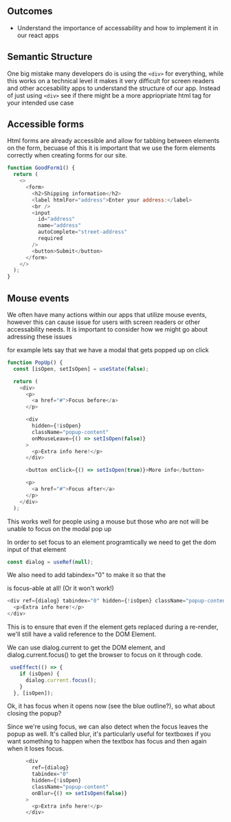 ## Outcomes
- Understand the importance of accessability and how to implement it in our react apps

## Semantic Structure 
One big mistake many developers do is using the `<div>` for everything, while this works on a technical level it makes it very difficult for screen readers and other accesability apps to understand the structure of our app. Instead of just using `<div>` see if there might be a more appriopriate html tag for your intended use case

## Accessible forms
Html forms are already accessible and allow for tabbing between elements on the form, becuase of this it is important that we use the form elements correctly when creating forms for our site.

```js
function GoodForm1() {
  return (
    <>
      <form>
        <h2>Shipping information</h2>
        <label htmlFor="address">Enter your address:</label>
        <br />
        <input
          id="address"
          name="address"
          autoComplete="street-address"
          required
        />
        <button>Submit</button>
      </form>
    </>
  );
}
```
## Mouse events 
We often have many actions within our apps that utilize mouse events, however this can cause issue for users with screen readers or other accessability needs. It is important to consider how we might go about adressing these issues 

for example lets say that we have a modal that gets popped up on click

```js
function PopUp() {
  const [isOpen, setIsOpen] = useState(false);

  return (
    <div>
      <p>
        <a href="#">Focus before</a>
      </p>

      <div
        hidden={!isOpen}
        className="popup-content"
        onMouseLeave={() => setIsOpen(false)}
      >
        <p>Extra info here!</p>
      </div>

      <button onClick={() => setIsOpen(true)}>More info</button>

      <p>
        <a href="#">Focus after</a>
      </p>
    </div>
  );
```

This works well for people using a mouse but those who are not will be unable to focus on the modal pop up

In order to set focus to an element programtically we need to get the dom input of that element 

```js
const dialog = useRef(null);
```

We also need to add tabindex="0" to make it so that the <div> is focus-able at all! (Or it won't work!)

```js 
<div ref={dialog} tabindex="0" hidden={!isOpen} className="popup-content">
  <p>Extra info here!</p>
</div>

```

This is to ensure that even if the element gets replaced during a re-render, we'll still have a valid reference to the DOM Element.

We can use dialog.current to get the DOM element, and dialog.current.focus() to get the browser to focus on it through code.

```js
 useEffect(() => {
    if (isOpen) {
      dialog.current.focus();
    }
  }, [isOpen]);
```

Ok, it has focus when it opens now (see the blue outline?), so what about closing the popup?

Since we're using focus, we can also detect when the focus leaves the popup as well. It's called blur, it's particularly useful for textboxes if you want something to happen when the textbox has focus and then again when it loses focus.

```js
      <div
        ref={dialog}
        tabindex="0"
        hidden={!isOpen}
        className="popup-content"
        onBlur={() => setIsOpen(false)}
      >
        <p>Extra info here!</p>
      </div>
```